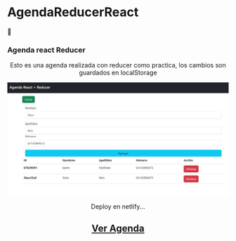 # AgendaReducerReact
📅 <h3>Agenda react Reducer</h3>
    <div align="center">
    <p>Esto es una agenda realizada con reducer como practica, los cambios son guardados en localStorage</p>
    <img src="https://raw.githubusercontent.com/edcastillob/AgendaReducerReact/main/Captura.JPG" width="800" alt="Imagen de Agenda">    
    <p>Deploy en netlify...</p>
    <h2><a href="https://644704a23144e72919f096a8--elaborate-caramel-ba16ac.netlify.app/">Ver Agenda</a></h2>
   </div>
